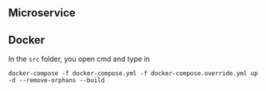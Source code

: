 ## Microservice 

## Docker
In the ```src``` folder, you open cmd and type in
```function test() {
docker-compose -f docker-compose.yml -f docker-compose.override.yml up -d --remove-orphans --build

